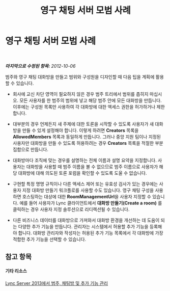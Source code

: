﻿---
title: 영구 채팅 서버 모범 사례
TOCTitle: 영구 채팅 서버 모범 사례
ms:assetid: dc18e7f7-599b-4d32-abf7-cd9e691426a2
ms:mtpsurl: https://technet.microsoft.com/ko-kr/library/Gg398970(v=OCS.15)
ms:contentKeyID: 49305233
ms.date: 08/10/2015
mtps_version: v=OCS.15
ms.translationtype: HT
---

# 영구 채팅 서버 모범 사례

 

_**마지막으로 수정된 항목:** 2012-10-06_

범주와 영구 채팅 대화방을 만들고 범위와 구성원을 디자인할 때 다음 팁을 계획에 활용할 수 있습니다.

  - 회사에 교신 차단 영역이 필요하지 않은 경우 범주 트리에서 범위를 좁히지 마십시오. 모든 사용자를 한 범주의 범위에 넣고 해당 범주 안에 모든 대화방을 만듭니다. 이후에는 구성원 목록만 사용하여 각 대화방에 대한 액세스 권한을 허가하거나 제한합니다.

  - 대부분의 경우 언제든지 새 주제에 대한 토론을 시작할 수 있도록 사용자가 새 대화방을 만들 수 있게 설정해야 합니다. 이렇게 하려면 **Creators** 목록을 **AllowedMembers** 목록과 동일하게 만듭니다. 그러나 중앙 지원 팀이나 지정된 사용자만 대화방을 만들 수 있도록 허용하려는 경우 **Creators** 목록을 적절한 부분 집합으로 만듭니다.

  - 대화방마다 조직에 맞는 경우를 설명하는 전체 이름과 설명 요약을 지정합니다. 사용자는 대화방을 사용할 때 범주 이름을 볼 수 없으므로 범주 이름으로 사용자가 해당 대화방에 대해 의도된 토론 포럼을 확인할 수 있도록 도울 수 없습니다.

  - 구현할 특정 명명 규칙이나 다른 액세스 제어 또는 유효성 검사가 있는 경우에는 사용자 지정 대화방 만들기 워크플로를 사용할 수도 있습니다. 영구 채팅 구성을 사용하면 호스팅하는 대상에 대한 **RoomManagementUrl**을 사용자 지정할 수 있습니다. 예를 들어 사용자가 Lync 클라이언트에서 **대화방 만들기(Create a room)** 를 클릭하는 경우 사용자 지정 솔루션으로 리디렉션될 수 있습니다.

  - 다른 비즈니스 데이터를 대화방으로 가져와서 대화방 환경을 개선하는 데 도움이 되는 다양한 추가 기능을 만듭니다. 관리자는 시스템에서 허용할 추가 기능을 등록해야 합니다. 대화방 관리자와 작성자는 허용된 추가 기능 목록에서 각 대화방에 가장 적합한 추가 기능을 선택할 수 있습니다.

## 참고 항목

#### 기타 리소스

[Lync Server 2013에서 범주, 채팅방 및 추가 기능 관리](lync-server-2013-managing-categories-rooms-and-add-ins.md)

